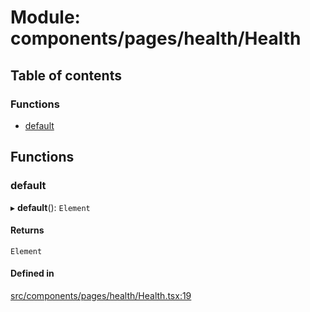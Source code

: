 # Module: components/pages/health/Health

## Table of contents

### Functions

- [default](../wiki/components.pages.health.Health#default)

## Functions

### default

▸ **default**(): `Element`

#### Returns

`Element`

#### Defined in

[src/components/pages/health/Health.tsx:19](https://github.com/ExperimentsByFileFighter/WebApp-PoC-technical-Documentation/blob/5171d3e/src/components/pages/health/Health.tsx#L19)
